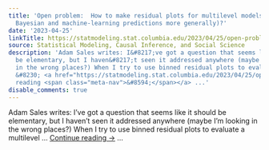 ```yaml
---
title: 'Open problem:  How to make residual plots for multilevel models (or for regularized
  Bayesian and machine-learning predictions more generally)?'
date: '2023-04-25'
linkTitle: https://statmodeling.stat.columbia.edu/2023/04/25/open-problem-how-to-make-residual-plots-for-multilevel-models-or-for-regularized-bayesian-and-machine-learning-predictions-more-generally/
source: Statistical Modeling, Causal Inference, and Social Science
description: 'Adam Sales writes: I&#8217;ve got a question that seems like it should
  be elementary, but I haven&#8217;t seen it addressed anywhere (maybe I&#8217;m looking
  in the wrong places?) When I try to use binned residual plots to evaluate a multilevel
  &#8230; <a href="https://statmodeling.stat.columbia.edu/2023/04/25/open-problem-how-to-make-residual-plots-for-multilevel-models-or-for-regularized-bayesian-and-machine-learning-predictions-more-generally/">Continue
  reading <span class="meta-nav">&#8594;</span></a> ...'
disable_comments: true
---
```

Adam Sales writes: I&#8217;ve got a question that seems like it should be elementary, but I haven&#8217;t seen it addressed anywhere (maybe I&#8217;m looking in the wrong places?) When I try to use binned residual plots to evaluate a multilevel &#8230; <a href="https://statmodeling.stat.columbia.edu/2023/04/25/open-problem-how-to-make-residual-plots-for-multilevel-models-or-for-regularized-bayesian-and-machine-learning-predictions-more-generally/">Continue reading <span class="meta-nav">&#8594;</span></a> ...